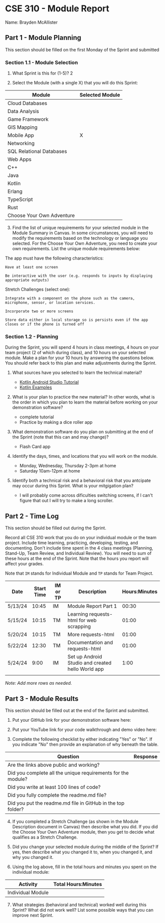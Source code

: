 # CSE 310 - Module Report

Name: Brayden McAllister

## Part 1 - Module Planning

This section should be filled on the first Monday of the Sprint and submitted

### Section 1.1 - Module Selection

1. What Sprint is this for (1-5)? 2

2. Select the Module (with a single X) that you will do this Sprint:

|Module                   |Selected Module|
|-------------------------|---------------|
|Cloud Databases          |               |
|Data Analysis            |               |
|Game Framework           |               |
|GIS Mapping              |               |
|Mobile App               |       X       |
|Networking               |               |
|SQL Relational Databases |               |
|Web Apps                 |               |
|C++                      |               |
|Java                     |               |
|Kotlin                   |               |
|Erlang                   |               |
|TypeScript               |               |
|Rust                     |               |
|Choose Your Own Adventure|               |

3. Find the list of unique requirements for your selected module in the Module Summary in Canvas.  In some circumstances, you will need to modify the requirements based on the technology or language you selected.  For the Choose Your Own Adventure, you need to create your own requirements.  List the unique module requirements below: 

The app must have the following characteristics:

    Have at least one screen

    Be interactive with the user (e.g. responds to inputs by displaying appropriate outputs)

Stretch Challenges (select one):

    Integrate with a component on the phone such as the camera, microphone, sensor, or location services.

    Incorporate two or more screens

    Store data either in local storage so is persists even if the app closes or if the phone is turned off

### Section 1.2 - Planning

During the Sprint, you will spend 4 hours in class meetings, 4 hours on your team project (2 of which during class), and 10 hours on your selected module.  Make a plan for your 10 hours by answering the questions below.  You should refer back to this plan and make adjustments during the Sprint.

1. What sources have you selected to learn the technical material?
    - [Kotlin Android Studio Tutorial](https://developer.android.com/codelabs/build-your-first-android-app-kotlin#0)
    - [Kotlin Examples](https://replit.com/@drewjhowells/KotlinWorkshop)


2. What is your plan to practice the new material?  In other words, what is the order in which you plan to learn the material before working on your demonstration software?
    - complete tutorial
    - Practice by making a dice roller app

3. What demonstration software do you plan on submitting at the end of the Sprint (note that this can and may change)?
    - Flash Card app

4. Identify the days, times, and locations that you will work on the module.
    - Monday, Wednesday, Thursday 2-3pm at home
    - Saturday 10am-12pm at home


5. Identify both a technical risk and a behavioral risk that you antcipate may occur during this Sprint.  What is your mitgigation plan?
    - I will probably come across dificulties switching screens, if I can't figure that out I will try to make a long scroller.


## Part 2 - Time Log

This section should be filled out during the Sprint. 

Record all CSE 310 work that you do on your individual module or the team project.  Include time learning, practicing, developing, testing, and documenting.  Don't include time spent in the 4 class meetings (Planning, Stand-Up, Team Review, and Individual Review).  You will need to sum of these hours at the end of the Sprint. Note that the hours you report will affect your grades.

Note that `IM` stands for Individual Module and `TP` stands for Team Project.  

|Date      |Start Time|IM or TP|Description                                 |Hours:Minutes|
|----------|----------|--------|--------------------------------------------|-------------|
|5/13/24   | 10:45    |IM      |Module Report Part 1                        | 00:30       |
|5/15/24   | 10:15    |TM      |Learning requests-html for web scrapping    | 01:00       |
|5/20/24   | 10:15    |TM      |More requests-html                          | 01:00       |
|5/22/24   | 12:30    |TM      |Documentation and requests-html             | 01:00       |
|5/24/24   | 9:00     | IM     |Set up Android Studio and created hello World app| 1:00   |
|          |          |        |                                            |             |

_Note: Add more rows as needed._


## Part 3 - Module Results

This section should be filled out at the end of the Sprint and submitted.

1. Put your GitHub link for your demonstration software here: 

2. Put your YouTube link for your code walkthrough and demo video here:

3. Complete the following checklist by either indicating "Yes" or "No". If you indicate "No" then provide an explanation of why beneath the table.

|Question                                                    |Response|
|------------------------------------------------------------|--------|
|Are the links above public and working?                     |        |
|Did you complete all the unique requirements for the module?|        |
|Did you write at least 100 lines of code?                   |        |
|Did you fully complete the readme.md file?                  |        |
|Did you put the readme.md file in GitHub in the top folder? |        |

4. If you completed a Stretch Challenge (as shown in the Module Description document in Canvas) then describe what you did.  If you did the Choose Your Own Adventure module, then you get to decide what qualifies as a Stretch Challenge.

5. Did you change your selected module during the middle of the Sprint?  If yes, then describe what you changed it to, when you changed it, and why you changed it.

6. Using the log above, fill in the total hours and minutes you spent on the individual module:

|Activity         |Total Hours:Minutes|
|-----------------|-------------------|
|Individual Module|                   |

7. What strategies (behavioral and technical) worked well during this Sprint?  What did not work well?  List some possible ways that you can improve next Sprint.


